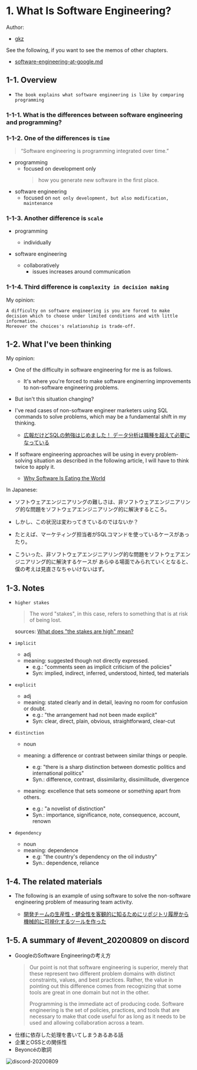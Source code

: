 # 1. What Is Software Engineering?

Author:
  - [gkz](https://twitter.com/gkzvoice)

See the following, if you want to see the memos of other chapters.
  - [software-engineering-at-google.md ](../software-engineering-at-google.md)

## 1-1. Overview
- `The book explains what software engineering is like by comparing programming`

### 1-1-1. What is the differences between software engineering and programming?

### 1-1-2. One of the differences is `time`

> “Software engineering is programming integrated over time.”


- programming
  - focused on development only
    > how you generate new software in the first place.
- software engineering
  - focused on `not only development, but also modification, maintenance`

### 1-1-3. Another difference is `scale`

- programming
  - individually

- software engineering
  - collaboratively
    - issues increases around communication 

### 1-1-4. Third difference is `complexity in decision making`

My opinion:
```
A difficulty on software engineering is you are forced to make decision which to choose under limited conditions and with little information. 
Moreover the choices's relationship is trade-off.
```

## 1-2. What I've been thinking

My opinion:
- One of the difficulty in software engineering for me is as follows.

  - It's where you're forced to make software enginerring improvements to non-software engineering problems.

- But isn't this situation changing?

- I've read cases of non-software engineer marketers using SQL commands to solve problems, which may be a fundamental shift in my thinking. 

  - [広報だけどSQLの勉強はじめました！ データ分析は職種を超えて必要になっている](https://webtan.impress.co.jp/e/2020/03/24/35524)

- If software engineering approaches will be using in every problem-solving situation as described in the following article, I will have to think twice to apply it.

  - [Why Software Is Eating the World](https://a16z.com/2011/08/20/why-software-is-eating-the-world/)



In Japanese:
- ソフトウェアエンジニアリングの難しさは、非ソフトウェアエンジニアリング的な問題をソフトウェアエンジニアリング的に解決するところ。

- しかし、この状況は変わってきているのではないか？

- たとえば、マーケティング担当者がSQLコマンドを使っているケースがあったり。

- こういった、非ソフトウェアエンジニアリング的な問題をソフトウェアエンジニアリング的に解決するケースが
  あらゆる場面でみられていくとなると、僕の考えは見直さなちゃいけないはず。

## 1-3. Notes

- `higher stakes`
  > The word "stakes", in this case, refers to something that is at risk of being lost.

  sources: [What does "the stakes are high" mean?](https://www.reddit.com/r/EnglishLearning/comments/94w009/what_does_the_stakes_are_high_mean/)

- `implicit`
  - adj
  - meaning: suggested though not directly expressed.
    - e.g.: "comments seen as implicit criticism of the policies"
    - Syn: implied, indirect, inferred, understood, hinted, ted materials

- `explicit`
  - adj
  - meaning: stated clearly and in detail, leaving no room for confusion or doubt.
    - e.g.: "the arrangement had not been made explicit"
    - Syn: clear, direct, plain, obvious, straightforward, clear-cut

- `distinction`
  - noun
  - meaning: a difference or contrast between similar things or people.
    - e.g: "there is a sharp distinction between domestic politics and international politics"
    - Syn.: difference, contrast, dissimilarity, dissimilitude, divergence
  
  - meaning: excellence that sets someone or something apart from others.
    - e.g.: "a novelist of distinction"
    - Syn.: importance, significance, note, consequence, account, renown

- `dependency`
  - noun
  - meaning: dependence
    - e.g: "the country's dependency on the oil industry"
    - Syn.: dependence, reliance


## 1-4. The related materials

- The following is an example of using software to solve the non-software engineering problem of measuring team activity.

  -  [開発チームの生産性・健全性を客観的に知るためにリポジトリ履歴から機械的に可視化するツールを作った](https://qiita.com/hirokidaichi/items/ceece347f808cc9d14dd)


## 1-5. A summary of #event_20200809 on discord

- GoogleのSoftware Engineeringの考え方
  > Our point is not that software engineering is superior, merely that these represent two different problem domains with distinct constraints, values, and best practices. Rather, the value in pointing out this difference comes from recognizing that some tools are great in one domain but not in the other.
  >
  > Programming is the immediate act of producing code. Software engineering is the set of policies, practices, and tools that are necessary to make that code useful for as long as it needs to be used and allowing collaboration across a team.
- 仕様に依存した処理を書いてしまうあるある話
- 企業とOSSとの関係性
- Beyoncéの歌詞

![discord-20200809](https://user-images.githubusercontent.com/38461277/92316354-ab847280-f02d-11ea-9fd3-d6bbec8552cb.png)

